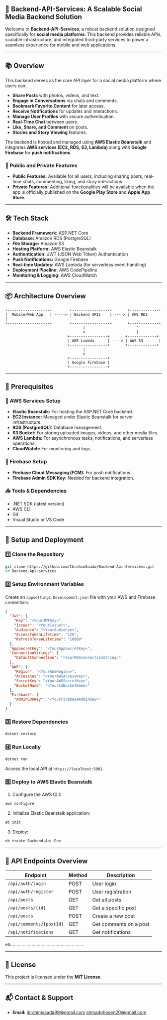 ## 🚀 **Backend-API-Services: A Scalable Social Media Backend Solution**

Welcome to **Backend-API-Services**, a robust backend solution designed specifically for **social media platforms**. This backend provides reliable APIs, scalable infrastructure, and integrated third-party services to power a seamless experience for mobile and web applications.

---

## 📚 **Overview**

This backend serves as the core API layer for a social media platform where users can:
- **Share Posts** with photos, videos, and text.  
- **Engage in Conversations** via chats and comments.  
- **Bookmark Favorite Content** for later access.  
- **Receive Notifications** for updates and interactions.  
- **Manage User Profiles** with secure authentication.  
- **Real-Time Chat** between users.  
- **Like, Share, and Comment** on posts.  
- **Stories and Story Viewing** features.

The backend is hosted and managed using **AWS Elastic Beanstalk** and integrates **AWS services (EC2, RDS, S3, Lambda)** along with **Google Firebase** for **push notifications**.

### 📢 **Public and Private Features**
- **Public Features:** Available for all users, including sharing posts, real-time chats, commenting, liking, and story interactions.
- **Private Features:** Additional functionalities will be available when the app is officially published on the **Google Play Store** and **Apple App Store**.

---

## 🛠️ **Tech Stack**

- **Backend Framework:** ASP.NET Core  
- **Database:** Amazon RDS (PostgreSQL)  
- **File Storage:** Amazon S3  
- **Hosting Platform:** AWS Elastic Beanstalk  
- **Authentication:** JWT (JSON Web Token) Authentication  
- **Push Notifications:** Google Firebase  
- **Real-time Updates:** AWS Lambda (for serverless event handling)  
- **Deployment Pipeline:** AWS CodePipeline  
- **Monitoring & Logging:** AWS CloudWatch  

---

## 📦 **Architecture Overview**

```
+-------------------+        +-----------------+       +-------------+  
|  Mobile/Web App   | -----> | Backend APIs    | ----> | AWS RDS      |  
+-------------------+        +-----------------+       +-------------+  
                                   |                       ^  
                                   v                       |  
                            +-----------------+       +-------------+  
                            | AWS Lambda      | ----> | AWS S3       |  
                            +-----------------+       +-------------+  
                                   |  
                                   v  
                            +-----------------+  
                            | Google Firebase |  
                            +-----------------+  
```

---

## 📑 **Prerequisites**

### 🔑 **AWS Services Setup**
- **Elastic Beanstalk:** For hosting the ASP.NET Core backend.
- **EC2 Instance:** Managed under Elastic Beanstalk for server infrastructure.
- **RDS (PostgreSQL):** Database management.
- **S3 Bucket:** For storing uploaded images, videos, and other media files.
- **AWS Lambda:** For asynchronous tasks, notifications, and serverless operations.
- **CloudWatch:** For monitoring and logs.

### 🔑 **Firebase Setup**
- **Firebase Cloud Messaging (FCM):** For push notifications.
- **Firebase Admin SDK Key:** Needed for backend integration.

### 📥 **Tools & Dependencies**
- .NET SDK (latest version)  
- AWS CLI  
- Git  
- Visual Studio or VS Code  

---

## 🚀 **Setup and Deployment**

### 1️⃣ **Clone the Repository**
```bash
git clone https://github.com/IbrahimSaada/Backend-Api-Servicess.git
cd Backend-Api-services
```

### 2️⃣ **Setup Environment Variables**
Create an `appsettings.Development.json` file with your AWS and Firebase credentials:

```json
{
  "Jwt": {
    "Key": "<YourJWTKey>",
    "Issuer": "<YourIssuer>",
    "Audience": "<YourAudience>",
    "AccessTokenLifetime": "120",
    "RefreshTokenLifetime": "10080"
  },
  "AppSecretKey": "<YourAppSecretKey>",
  "ConnectionStrings": {
    "DefaultConnection": "<YourRDSConnectionString>"
  },
  "AWS": {
    "Region": "<YourAWSRegion>",
    "AccessKey": "<YourAWSAccessKey>",
    "SecretKey": "<YourAWSSecretKey>",
    "BucketName": "<YourS3BucketName>"
  },
  "Firebase": {
    "AdminSDKKey": "<YourFirebaseAdminKey>"
  }
}
```

### 3️⃣ **Restore Dependencies**
```bash
dotnet restore
```

### 4️⃣ **Run Locally**
```bash
dotnet run
```

Access the local API at `https://localhost:5001`.

### 5️⃣ **Deploy to AWS Elastic Beanstalk**
1. Configure the AWS CLI:
```bash
aws configure
```
2. Initialize Elastic Beanstalk application:
```bash
eb init
```
3. Deploy:
```bash
eb create Backend-Api-Env
```

---

## 🔑 **API Endpoints Overview**

| Endpoint                 | Method | Description           |
|---------------------------|--------|-----------------------|
| `/api/auth/login`        | POST   | User login            |
| `/api/auth/register`     | POST   | User registration     |
| `/api/posts`             | GET    | Get all posts         |
| `/api/posts/{id}`        | GET    | Get a specific post   |
| `/api/posts`             | POST   | Create a new post     |
| `/api/comments/{postId}` | GET    | Get comments on a post|
| `/api/notifications`     | GET    | Get notifications     |
etc..........................................................

---

## 📄 **License**

This project is licensed under the **MIT License**.

---

## 📬 **Contact & Support**

- **Email:** ibrahimsaada99@gmail.com ahmadghosen20@gmail.com

